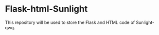 # Flask-html-Sunlight
This repository will be used to store the Flask and HTML code of Sunlight-qwq.
